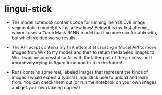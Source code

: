 # lingui-stick

* The model notebook contains code for running the YOLOv8 image segmentation model; it's just a few lines! Below it is my first attempt, where I used a Torch Mask RCNN model that I'm more comfortable with, but which yielded worse results.

* The API script contains my first attempt at creating a Modal API to move images from Wix to my model, and then to return the labeled images to Wix. I was unsuccessful so far with the latter part of the process, but I am actively trying to figure it out and fix it in the future!

* Runs contains some real, labeled images that represent the kinds of images I would expect a typical LinguiStick user to upload and learn from. You can check them out (or run the notebook on your own images and get your own labeled copies!)

